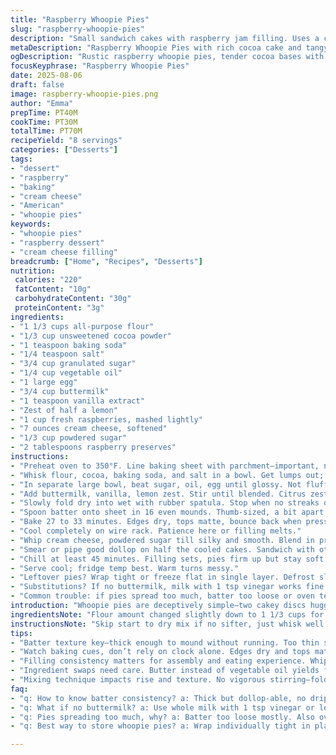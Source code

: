```yaml
---
title: "Raspberry Whoopie Pies"
slug: "raspberry-whoopie-pies"
description: "Small sandwich cakes with raspberry jam filling. Uses a cocoa-based cake with mashed raspberries and cream cheese filling. Changed sugar quantity, swapped butter for oil, lemon zest added for brightness. Mixing technique adjusted for fluffier texture. Watch batter consistency carefully—too runny ruins shape. Bake until edges spring back and top mat surface tension. Filling thickened to prevent sliding. Makes around eight small pies, handheld size. A treat when chilled enough to hold shape but not frozen stiff. Raspberry tartness cuts through sweet dark cocoa bite."
metaDescription: "Raspberry Whoopie Pies with rich cocoa cake and tangy cream cheese raspberry filling. Tender crumb, bright lemon zest, moist with careful folding and chilling."
ogDescription: "Rustic raspberry whoopie pies, tender cocoa bases with cream cheese and chunky raspberry filling. Watch batter texture, bake cues, chill for clean holds."
focusKeyphrase: "Raspberry Whoopie Pies"
date: 2025-08-06
draft: false
image: raspberry-whoopie-pies.png
author: "Emma"
prepTime: PT40M
cookTime: PT30M
totalTime: PT70M
recipeYield: "8 servings"
categories: ["Desserts"]
tags:
- "dessert"
- "raspberry"
- "baking"
- "cream cheese"
- "American"
- "whoopie pies"
keywords:
- "whoopie pies"
- "raspberry dessert"
- "cream cheese filling"
breadcrumb: ["Home", "Recipes", "Desserts"]
nutrition: 
 calories: "220"
 fatContent: "10g"
 carbohydrateContent: "30g"
 proteinContent: "3g"
ingredients:
- "1 1/3 cups all-purpose flour"
- "1/3 cup unsweetened cocoa powder"
- "1 teaspoon baking soda"
- "1/4 teaspoon salt"
- "3/4 cup granulated sugar"
- "1/4 cup vegetable oil"
- "1 large egg"
- "3/4 cup buttermilk"
- "1 teaspoon vanilla extract"
- "Zest of half a lemon"
- "1 cup fresh raspberries, mashed lightly"
- "7 ounces cream cheese, softened"
- "1/3 cup powdered sugar"
- "2 tablespoons raspberry preserves"
instructions:
- "Preheat oven to 350°F. Line baking sheet with parchment—important, no sticking nightmares."
- "Whisk flour, cocoa, baking soda, and salt in a bowl. Get lumps out; you want even crumb, or tough spots later."
- "In separate large bowl, beat sugar, oil, egg until glossy. Not fluffy but homogenous."
- "Add buttermilk, vanilla, lemon zest. Stir until blended. Citrus zest wakes flavor, trust me."
- "Slowly fold dry into wet with rubber spatula. Stop when no streaks of flour. Don’t overmix—dense pies are a waste."
- "Spoon batter onto sheet in 16 even mounds. Thumb-sized, a bit apart. Batter slightly thick, not drippy."
- "Bake 27 to 33 minutes. Edges dry, tops matte, bounce back when pressed gently—not dented. Insert toothpick for moist crumbs, no wet goo."
- "Cool completely on wire rack. Patience here or filling melts."
- "Whip cream cheese, powdered sugar till silky and smooth. Blend in preserves and mashed raspberries with rough chunks. Keeps texture, no puree."
- "Smear or pipe good dollop on half the cooled cakes. Sandwich with other halves. Press lightly—don’t squish out filling."
- "Chill at least 45 minutes. Filling sets, pies firm up but stay soft."
- "Serve cool; fridge temp best. Warm turns messy."
- "Leftover pies? Wrap tight or freeze flat in single layer. Defrost slowly or filling weeps."
- "Substitutions? If no buttermilk, milk with 1 tsp vinegar works fine. Use softened butter for oil if preferred but expect firmer crumb. Frozen raspberries work but drain excess juice."
- "Common trouble: if pies spread too much, batter too loose or oven temp low. Overbaking makes them dry and crumbly."
introduction: "Whoopie pies are deceptively simple—two cakey discs hugging a sweet filling. Think of them as rustic little sandwiches, but with attitude. This version goes raspberry. Tartness punches through soft cocoa, an unexpected but welcome combo. Tried plain butter, too rich: oil creates more tender crumb. Lemon zest brightens nowhere else you’d expect citrus, but it works. Massaged textures key: batter thick enough to mound, filling resistant to run. Baking cues can’t be faked all cookie shapes rise differently under various ovens, so watch tops, edges, don’t eyeball the clock. Chill for tidiness. My first batch oozed everywhere—fail. Learned: wait. Taste? Balance of bitter dark cake with vibrant raspberry and soft cheese is why I keep tweaking. Keep berries intact for bursts, not dull puree."
ingredientsNote: "Flour amount changed slightly down to 1 1/3 cups for tender crumb—less dense than original. Cocoa powder adjusted to get richer but not overpowering deepness. Switched butter to vegetable oil for moistness; oil saves a step and texture, though less flaky crust overall which suits these better. Buttermilk adds acidity; no substitute for that tang, but milk with vinegar stands in emergencies. Lemon zest thrown in for bright counterbalance; zucchinis or apples used before, didn’t cut richness enough. Cream cheese filling is lighter, powdered sugar ratio reduced for less cloying effect. Added fresh rather than frozen raspberries to avoid runny puddle, but frozen okay if drained. Raspberry preserves mix in with fresh fruit—balance of smooth and chunky textures makes mouthparty. Measure powders carefully—too much baking soda smells bitter."
instructionsNote: "Skip start to dry mix if no sifter, just whisk well. Key point: gentle folding not full-on stirring to keep air and not ruin texture. Batter should be thick enough to dollop, not thin puddle; if too watery, add tiny flour pinch mid-fold. Spoon batter with ice cream scoop or large spoon; uniform size makes baking even. White indent in center of pies signals underbake; edges that crack or brown too fast means oven too hot or baking sheet too thin. Cooling 100% mandatory. Use hand or bench scraper to gently lift or they’ll break. Cream cheese filling whipped only enough to combine; over-beating can make it runny. When assembling, if filling runs use thicker preserves or chill filling longer. Chilling pies after assembly firms structure—skip and filling oozes. Discard any whoopie pies with crumbly dry cake: no amount of filling fixes dryness."
tips:
- "Batter texture key—thick enough to mound without running. Too thin spreading out ruins shape. Fold dry ingredients gently into wet, no overmixing or pies turn heavy. Use rubber spatula, slow strokes. Add tiny flour pinch if batter looks watery mid-way. Uniform size mounds bake evenly; use ice cream scoop or spoon. I learned rough chunks in filling add nice mouthfeel. Pureeing raspberries makes runny mess instead of firmness. Cooling pies fully before assembly prevents meltdown. Warm pies ooze filling badly, patience pays off here."
- "Watch baking cues, don’t rely on clock alone. Edges dry and tops matte signal close to done. Press tops gently—bounce back, no dent means ready for cooling. Toothpick test should show moist crumbs not raw goo. Overbaking dries pies out fast, crumbly mess after that. Oven temps vary, sheet thickness matters—thin pans brown fast and crack edges. White indent in center means underbake, let bake more. Cooling on wire rack prevents soggy bottoms. Use hand or bench scraper to lift gently; whoopies are delicate when warm."
- "Filling consistency matters for assembly and eating experience. Whip cream cheese and powdered sugar just enough, too long makes runny mess. Blend in preserves and lightly mashed raspberries with some texture left for contrast. Thicker preserves or chilling filling longer stabilizes runniness. Press sandwich halves lightly to seal filling but don't squeeze out. Chill assembled pies minimum 45 minutes. This firms structure and helps pies hold shape cleanly. Skipping chill step means messy filling leak, hard to handle piping or serving."
- "Ingredient swaps need care. Butter instead of vegetable oil yields firmer crumb, oil is more tender and moist. Buttermilk brings acidity and tenderness; if none, milk plus 1 tsp vinegar or lemon juice works. Frozen raspberries fine if drained well to prevent filling payout. Lemon zest critical for bright counterbalance; skipping it leaves a slightly flat flavor. Sugar amount reduced from original to avoid cloying filling. Cocoa powder quantity calibrated for rich but not bitter dark note. Measuring powders carefully avoids bitter baking soda taste."
- "Mixing technique impacts rise and texture. No vigorous stirring—fold dry slowly to avoid deflating batter. Batter should appear homogenous without flour streaks but still fluffy. Air trapped here helps pies rise nicely. Batter resting not required but helps if mix keeps for short bit. Spoon or scoop batter about thumb-sized and spaced well on parchment-lined baking sheet to prevent sticking and spreading. I learned cracking or browning edges too fast means oven too hot or thin baking pan between attempts. Adjust temps accordingly for even bake."
faq:
- "q: How to know batter consistency? a: Thick but dollop-able, no drips or puddles. If too runny pies spread and lose shape. Fold dry in gently, add small flour pinch if needed. No stiff dough either; just thick enough to mound holds form well."
- "q: What if no buttermilk? a: Use whole milk with 1 tsp vinegar or lemon juice stirred in. Let sit 5 minutes before adding. Adds acidity and tender crumb close to buttermilk effect. Works well but slight flavor difference, no drastic results."
- "q: Pies spreading too much, why? a: Batter too loose mostly. Also oven temp too low, causing underbake then spread. Check batter thickness, oven calibration, baking sheet material. Try chilling batter briefly or use smaller mounds. Baking time often varies too, watch visual cues carefully."
- "q: Best way to store whoopie pies? a: Wrap individually tight in plastic wrap. Store refrigerated up to 3 days for firmness. Freeze flat in single layer in airtight container for longer; thaw slowly in fridge overnight. Avoid room temp stall or filling weeps and gets messy after a day or two."

---
```

